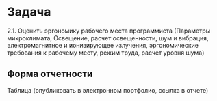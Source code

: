 # Задача 
2.1. Оценить эргономику рабочего места программиста (Параметры микроклимата, Освещение, расчет освещенности, шум и вибрация, электромагнитное и ионизирующее излучения, эргономические требования к рабочему месту, режим труда, расчет уровня шума)

## Форма отчетности
Таблица (опубликовать в электронном портфолио, ссылка в отчете)
